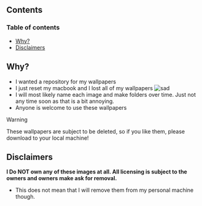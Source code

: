 ## Contents

### Table of contents

<!-- toc -->

- [Why?](#why)
- [Disclaimers](#disclaimers)

<!-- tocstop -->

## Why?

- I wanted a repository for my wallpapers
- I just reset my macbook and I lost all of my wallpapers ![sad](https://media.tenor.com/5lbcs68aI2MAAAAC/anime-sad.gif)
- I will most likely name each image and make folders over time. Just not any
  time soon as that is a bit annoying.
- Anyone is welcome to use these wallpapers

> [!WARNING]
> These wallpapers are subject to be deleted, so if you like them, please
> download to your local machine!

## Disclaimers

**I Do NOT own any of these images at all. All licensing is subject to the
owners and owners make ask for removal.**

- This does not mean that I will remove them from my personal machine though.
